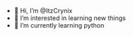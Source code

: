 - 👋 Hi, I’m @ItzCrynix
- 👀 I’m interested in learning new things
- 🌱 I’m currently learning python

<!---
ItzCrynix/ItzCrynix is a ✨ special ✨ repository because its `README.md` (this file) appears on your GitHub profile.
You can click the Preview link to take a look at your changes.
--->
